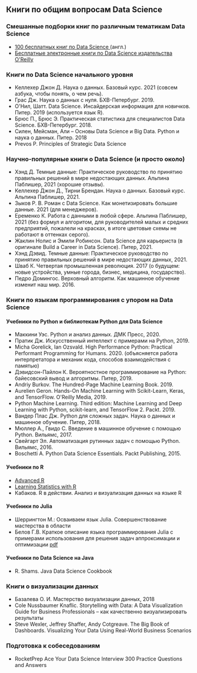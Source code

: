 ## Книги по общим вопросам Data Science
### Смешанные подборки книг по различным тематикам Data Science
- [100 бесплатных книг по Data Science ](https://www.learndatasci.com/free-data-science-books/) (англ.)
- [Бесплатные электронные книги по Data Science издательства O'Reilly](https://www.oreilly.com/data/free/archive.html)


### Книги по Data Science начального уровня
- Келлехер Джон Д. Наука о данных. Базовый курс. 2021 (совсем азбука, чтобы понять, о чем речь).
- Грас Дж. Наука о данных с нуля. БХВ-Петербург. 2019.
- О'Нил, Шатт. Data Science. Инсайдерская информация для новичков. Питер. 2019 (используется язык R).
- Брюс П., Брюс Э. Практическая статистика для специалистов Data Science. БХВ-Петербург. 2018.
- Силен, Мейсман, Али – Основы Data Science и Big Data. Python и наука о данных. Питер. 2018
- Prevos P. Principles of Strategic Data Science


### Научно-популярные книги о Data Science (и просто около)
- Хэнд Д. Темные данные: Практическое руководство по принятию правильных решений в мире недостающих данных. Альпина Паблишер, 2021 (хорошие отзывы).
- Келлехер Джон Д., Тирни Брендан. Наука о данных. Базовый курс. Альпина Паблишер, 2021.
- Зыков Р. В. Роман с Data Science. Как монетизировать большие данные. 2021 (для менеджеров).
- Еременко К. Работа с данными в любой сфере. Альпина Паблишер, 2021 (без формул и алгоритом, для руководителей малых и средних предприятий, пожалели на красках, в итоге цветовые схемы не работают в оттенках серого).
- Жаклин Нолис и Эмили Робинсон. Data Science для карьериста (в оригинале Build a Career in Data Science). Питер, 2021.
- Хэнд Дэвид. Темные данные: Практическое руководство по принятию правильных решений в мире недостающих данных, 2021.
- Шваб К. Четвертая промышленная революция. 2017 (о будущем: новые устройства, умные города, бизнес, медицина, государство).
- Педро Домингос. Верховный алгоритм. Как машинное обучение изменит наш мир. 2016.


### Книги по языкам программирования с упором на Data Science
#### Учебники по Python и библиотекам Python для Data Science
- Маккини Уэс. Python и анализ данных. ДМК Пресс, 2020.
- Пратик Дж. Искусственный интеллект с примерами на Python, 2019.
- Micha Gorelick, Ian Ozsvald. High Performance Python: Practical Performant Programming for Humans. 2020. (объясняется работа интерпретатора и механик кода, способов взаимодействия с памятью)
- Дэвидсон-Пайлон К. Вероятностное программирование на Python: байесовский вывод и алгоритмы. Питер, 2019.
- Andriy Burkov. The Hundred-Page Machine Learning Book. 2019. 
- Aurelien Geron. Hands-On Machine Learning with Scikit-Learn, Keras, and TensorFlow. O'Reilly Media, 2019.
- Python Machine Learning. Third edition: Machine Learning and Deep Learning with Python, scikit-learn, and TensorFlow 2. Packt. 2019.
- Вандер Плас Дж. Python для сложных задач. Наука о данных и машинное обучение. Питер, 2018.
- Мюллер А., Гвидо С. Введение в машинное обучение с помощью Python. Вильямс, 2017.
- Свейгарт Эл. Автоматизация рутинных задач с помощью Python. Вильямс, 2016.
- Boschetti A. Python Data Science Essentials. Packt Publishing, 2015.

#### Учебники по R
- [Advanced R](http://adv-r.had.co.nz/)
- [Learning Statistics with R](https://web.archive.org/web/20170319021353/http://health.adelaide.edu.au:80/psychology/ccs/teaching/lsr/)
- Кабаков. R в действии. Анализ и визуализация данных на языке R

#### Учебники по Julia
- Шеррингтон М.: Осваиваем язык Julia. Совершенствование мастерства в области
- Белов Г.В. Краткое описание языка программирования Julia с примерами использования для решения задач аппроксимации и оптимизации [pdf](http://ihed.ras.ru/~thermo/Julia/Brief%20description%20of%20Julia%20language.pdf)

#### Учебники по Data Science на Java
- R. Shams. Java Data Science Cookbook


### Книги о визуализации данных
- Базалева О. И. Мастерство визуализации данных, 2018
- Cole Nussbaumer Knaflic. Storytelling with Data: A Data Visualization Guide for Business Professionals  – как качественно визуализировать результаты
- Steve Wexler, Jeffrey Shaffer, Andy Cotgreave. The Big Book of Dashboards. Visualizing Your Data Using Real-World Business Scenarios

### Подготовка к собеседованиям
- RocketPrep Ace Your Data Science Interview 300 Practice Questions and Answers
